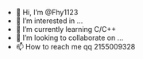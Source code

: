 - 👋 Hi, I’m @Fhy1123
- 👀 I’m interested in ...
- 🌱 I’m currently learning C/C++
- 💞️ I’m looking to collaborate on ...
- 📫 How to reach me qq 2155009328

<!---
Fhy1123/Fhy1123 is a ✨ special ✨ repository because its `README.md` (this file) appears on your GitHub profile.
You can click the Preview link to take a look at your changes.
--->
